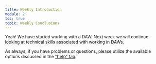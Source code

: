 ```yaml
---
title: Weekly Introduction
module: 2
toc: true
topic: Weekly Conclusions
---
```


Yeah! We have started working with a DAW. Next week we will continue looking at technical skills associated with working in DAWs.

As always, if you have problems or questions, please utilize the available options discussed in the ["help" tab]({{site.baseurl}}/help). 
